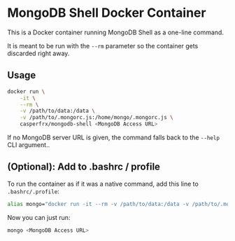 # MongoDB Shell Docker Container

This is a Docker container running MongoDB Shell as a one-line command.

It is meant to be run with the `--rm` parameter so the container gets discarded right away.

## Usage

```bash
docker run \
    -it \
    --rm \
    -v /path/to/data:/data \
    -v /path/to/.mongorc.js:/home/mongo/.mongorc.js \
    casperfrx/mongodb-shell <MongoDB Access URL>
```

If no MongoDB server URL is given, the command falls back to the `--help` CLI argument..

## (Optional): Add to .bashrc / profile
To run the container as if it was a native command, add this line to `.bashrc/.profile`:

```bash
alias mongo="docker run -it --rm -v /path/to/data:/data -v /path/to/.mongorc.js:/home/mongo/.mongorc.js --user $(id -u):$(id -g) casperfrx/mongodb-shell"

```

Now you can just run:
```bash
mongo <MongoDB Access URL>
```


